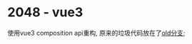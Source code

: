 # 2048 - vue3

使用vue3 composition api重构, 原来的垃圾代码放在了[old分支](https://github.com/Rewrite0/2048-vue/tree/old);